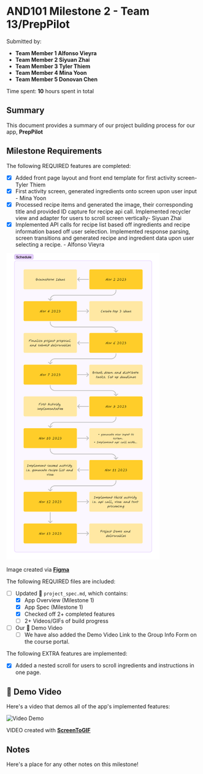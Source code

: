 <!-- (This is a comment) INSTRUCTIONS: Go through this page and fill out any **bolded** entries with their correct values.-->

# AND101 Milestone 2 - **Team 13/PrepPilot**

Submitted by:
- **Team Member 1 Alfonso Vieyra**
- **Team Member 2 Siyuan Zhai**
- **Team Member 3 Tyler Thiem**
- **Team Member 4 Mina Yoon**
- **Team Member 5 Donovan Chen**

Time spent: **10** hours spent in total

## Summary

This document provides a summary of our project building process for our app, **PrepPilot**

## Milestone Requirements

<!-- Please be sure to change the [ ] to [x] for any features you completed.  If a feature is not checked [x], you might miss the points for that item! -->

The following REQUIRED features are completed:

- [X] Added front page layout and front end template for first activity screen- Tyler Thiem 
- [X] First activity screen, generated ingredients onto screen upon user input - Mina Yoon 
- [X] Processed recipe items and generated the image, their corresponding title and provided ID capture 
for recipe api call. Implemented recycler view and adapter for users to scroll screen vertically- Siyuan Zhai 
- [X] Implemented API calls for recipe list based off ingredients and recipe information based off user selection. 
Implemented response parsing, screen transitions and generated recipe and ingredient data upon user 
selecting a recipe. - Alfonso Vieyra

<img src='schedule.png' title='Schedule' width='400' height="800" alt='Project Schedule' />

Image created via **[Figma](https://www.figma.com/)**

The following REQUIRED files are included:

- [ ] Updated 📄 `project_spec.md`, which contains:
  - [X] App Overview (Milestone 1)
  - [X] App Spec (Milestone 1)
  - [X] Checked off 2+ completed features
  - [ ] 2+ Videos/GIFs of build progress

- [ ] Our 🎥 Demo Video
  - [ ] We have also added the Demo Video Link to the Group Info Form on the course portal.

The following EXTRA features are implemented:

- [X] Added a nested scroll for users to scroll ingredients and instructions in one page.

## 🎥 Demo Video

Here's a video that demos all of the app's implemented features:

<img src='prepPilot-demo.gif' title='Video Demo' width='400' height="800" alt='Video Demo' />

VIDEO created with **[ScreenToGIF](https://www.screentogif.com/)**

## Notes

Here's a place for any other notes on this milestone!